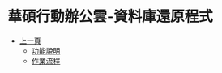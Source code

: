 # 華碩行動辦公雲-資料庫還原程式
* [上一頁](../README.md)
    * [功能說明](README.md#require)
    * [作業流程](README.md#flow)